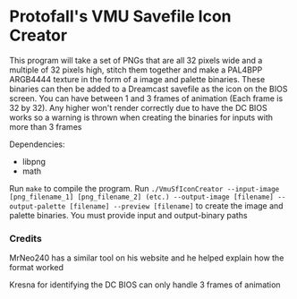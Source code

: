 # Protofall's VMU Savefile Icon Creator

This program will take a set of PNGs that are all 32 pixels wide and a multiple of 32 pixels high, stitch them together and make a PAL4BPP ARGB4444 texture in the form of a image and palette binaries. These binaries can then be added to a Dreamcast savefile as the icon on the BIOS screen. You can have between 1 and 3 frames of animation (Each frame is 32 by 32). Any higher won't render correctly due to have the DC BIOS works so a warning is thrown when creating the binaries for inputs with more than 3 frames

Dependencies:

+ libpng
+ math

Run `make` to compile the program.
Run `./VmuSfIconCreator --input-image [png_filename_1] [png_filename_2] (etc.) --output-image [filename] -- output-palette [filename] --preview [filename]` to create the image and palette binaries. You must provide input and output-binary paths

### Credits

MrNeo240 has a similar tool on his website and he helped explain how the format worked

Kresna for identifying the DC BIOS can only handle 3 frames of animation
